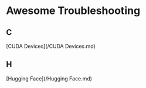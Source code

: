 # Awesome Troubleshooting

## C

[CUDA Devices](/CUDA Devices.md)

## H

[Hugging Face](/Hugging Face.md)

